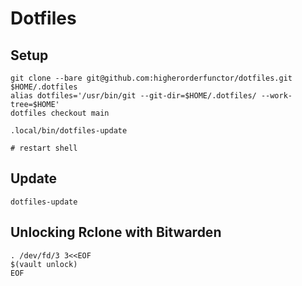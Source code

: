 # Dotfiles

## Setup

```console
git clone --bare git@github.com:higherorderfunctor/dotfiles.git $HOME/.dotfiles
alias dotfiles='/usr/bin/git --git-dir=$HOME/.dotfiles/ --work-tree=$HOME'
dotfiles checkout main

.local/bin/dotfiles-update

# restart shell
```

## Update

```console
dotfiles-update
```

## Unlocking Rclone with Bitwarden

```console
. /dev/fd/3 3<<EOF
$(vault unlock)
EOF
```
